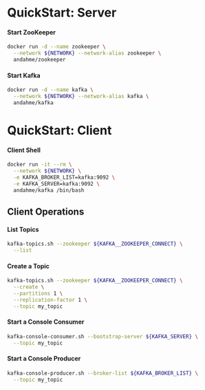 # QuickStart: Server

#### Start ZooKeeper
```bash
docker run -d --name zookeeper \
  --network ${NETWORK} --network-alias zookeeper \
  andahme/zookeeper
```

#### Start Kafka
```bash
docker run -d --name kafka \
  --network ${NETWORK} --network-alias kafka \
  andahme/kafka
```


# QuickStart: Client

#### Client Shell
```bash
docker run -it --rm \
  --network ${NETWORK} \
  -e KAFKA_BROKER_LIST=kafka:9092 \
  -e KAFKA_SERVER=kafka:9092 \
  andahme/kafka /bin/bash
```

## Client Operations

#### List Topics
```bash
kafka-topics.sh --zookeeper ${KAFKA__ZOOKEEPER_CONNECT} \
  --list
```

#### Create a Topic
```bash
kafka-topics.sh --zookeeper ${KAFKA__ZOOKEEPER_CONNECT} \
  --create \
  --partitions 1 \
  --replication-factor 1 \
  --topic my_topic
```

#### Start a Console Consumer
```bash
kafka-console-consumer.sh --bootstrap-server ${KAFKA_SERVER} \
  --topic my_topic
```

#### Start a Console Producer
```bash
kafka-console-producer.sh --broker-list ${KAFKA_BROKER_LIST} \
  --topic my_topic
```


